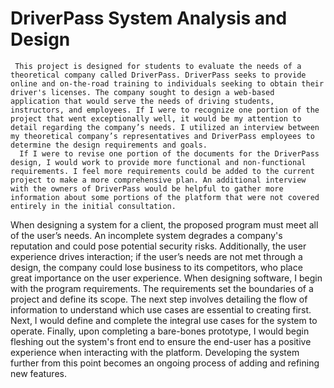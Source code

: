 # DriverPass System Analysis and Design 

     This project is designed for students to evaluate the needs of a theoretical company called DriverPass. DriverPass seeks to provide online and on-the-road training to individuals seeking to obtain their driver's licenses. The company sought to design a web-based application that would serve the needs of driving students, instructors, and employees. If I were to recognize one portion of the project that went exceptionally well, it would be my attention to detail regarding the company’s needs. I utilized an interview between my theoretical company’s representatives and DriverPass employees to determine the design requirements and goals.
      If I were to revise one portion of the documents for the DriverPass design, I would work to provide more functional and non-functional requirements. I feel more requirements could be added to the current project to make a more comprehensive plan. An additional interview with the owners of DriverPass would be helpful to gather more information about some portions of the platform that were not covered entirely in the initial consultation.
When designing a system for a client, the proposed program must meet all of the user’s needs. An incomplete system degrades a company's reputation and could pose potential security risks. Additionally, the user experience drives interaction; if the user’s needs are not met through a design, the company could lose business to its competitors, who place great importance on the user experience.
      When designing software, I begin with the program requirements. The requirements set the boundaries of a project and define its scope. The next step involves detailing the flow of information to understand which use cases are essential to creating first. Next, I would define and complete the integral use cases for the system to operate. Finally, upon completing a bare-bones prototype, I would begin fleshing out the system's front end to ensure the end-user has a positive experience when interacting with the platform. Developing the system further from this point becomes an ongoing process of adding and refining new features.
